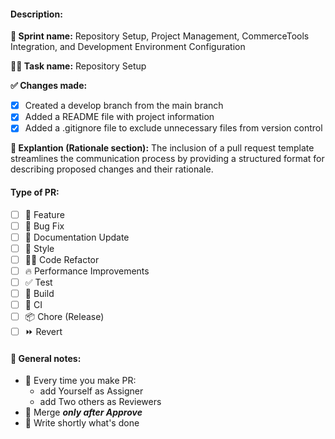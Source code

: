 #### Description:

**🏃 Sprint name:** Repository Setup, Project Management, CommerceTools Integration, and Development Environment Configuration

**🧑‍💻 Task name:** Repository Setup

**✅ Changes made:**

- [x] Created a develop branch from the main branch
- [x] Added a README file with project information
- [x] Added a .gitignore file to exclude unnecessary files from version control

**🔎 Explantion (Rationale section):**
The inclusion of a pull request template streamlines the communication process by providing a structured format for describing proposed changes and their rationale.

#### Type of PR:

- [ ] 🍕 Feature
- [ ] 🐛 Bug Fix
- [ ] 📝 Documentation Update
- [ ] 🎨 Style
- [ ] 🧑‍💻 Code Refactor
- [ ] 🔥 Performance Improvements
- [ ] ✅ Test
- [ ] 🤖 Build
- [ ] 🔁 CI
- [ ] 📦 Chore (Release)
- [ ] ⏩ Revert

#### 📝 General notes:

- 📌 Every time you make PR:
  - add Yourself as Assigner
  - add Two others as Reviewers
- 📌 Merge **_only after Approve_**
- 📌 Write shortly what's done
